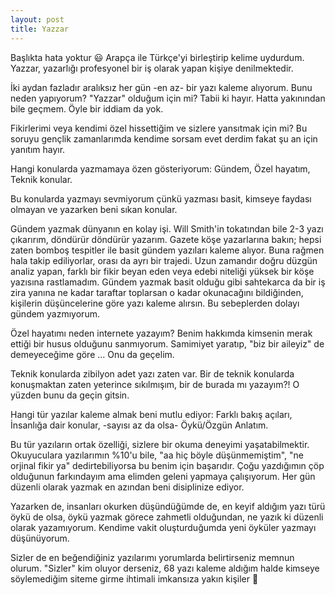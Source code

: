 ```yaml
---
layout: post
title: Yazzar
---
```


Başlıkta hata yoktur 😃 Arapça ile Türkçe'yi birleştirip kelime uydurdum. Yazzar, yazarlığı profesyonel bir iş olarak yapan kişiye denilmektedir.

İki aydan fazladır aralıksız her gün -en az- bir yazı kaleme alıyorum. Bunu neden yapıyorum? "Yazzar" olduğum için mi? Tabii ki hayır. Hatta yakınından bile geçmem. Öyle bir iddiam da yok.

Fikirlerimi veya kendimi özel hissettiğim ve sizlere yansıtmak için mi? Bu soruyu gençlik zamanlarımda kendime sorsam evet derdim fakat şu an için yanıtım hayır.

Hangi konularda yazmamaya özen gösteriyorum: Gündem, Özel hayatım, Teknik konular.

Bu konularda yazmayı sevmiyorum çünkü yazması basit, kimseye faydası olmayan ve yazarken beni sıkan konular. 

Gündem yazmak dünyanın en kolay işi. Will Smith'in tokatından bile 2-3 yazı çıkarırım, döndürür döndürür yazarım. Gazete köşe yazarlarına bakın; hepsi zaten bomboş tespitler ile basit gündem yazıları kaleme alıyor. Buna rağmen hala takip ediliyorlar, orası da ayrı bir trajedi. Uzun zamandır doğru düzgün analiz yapan, farklı bir fikir beyan eden veya edebi niteliği yüksek bir köşe yazısına rastlamadım. Gündem yazmak basit olduğu gibi sahtekarca da bir iş zira yanına ne kadar taraftar toplarsan o kadar okunacağını bildiğinden, kişilerin düşüncelerine göre yazı kaleme alırsın. Bu sebeplerden dolayı gündem yazmıyorum.

Özel hayatımı neden internete yazayım? Benim hakkımda kimsenin merak ettiği bir husus olduğunu sanmıyorum. Samimiyet yaratıp, "biz bir aileyiz" de demeyeceğime göre ... Onu da geçelim.

Teknik konularda zibilyon adet yazı zaten var. Bir de teknik konularda konuşmaktan zaten yeterince sıkılmışım, bir de burada mı yazayım?! O yüzden bunu da geçin gitsin.

Hangi tür yazılar kaleme almak beni mutlu ediyor: Farklı bakış açıları, İnsanlığa dair konular, -sayısı az da olsa- Öykü/Özgün Anlatım.

Bu tür yazıların ortak özelliği, sizlere bir okuma deneyimi yaşatabilmektir. Okuyuculara yazılarımın %10'u bile, "aa hiç böyle düşünmemiştim", "ne orjinal fikir ya" dedirtebiliyorsa bu benim için başarıdır. Çoğu yazdığımın çöp olduğunun farkındayım ama elimden geleni yapmaya çalışıyorum. Her gün düzenli olarak yazmak en azından beni disiplinize ediyor.

Yazarken de, insanları okurken düşündüğümde de, en keyif aldığım yazı türü öykü de olsa, öykü yazmak görece zahmetli olduğundan, ne yazık ki düzenli olarak yazamıyorum. Kendime vakit oluşturduğumda yeni öyküler yazmayı düşünüyorum.

Sizler de en beğendiğiniz yazılarımı yorumlarda belirtirseniz memnun olurum. "Sizler" kim oluyor derseniz, 68 yazı kaleme aldığım halde kimseye söylemediğim siteme girme ihtimali imkansıza yakın kişiler 🐇